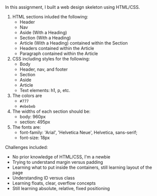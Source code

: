 In this assignment, I built a web design skeleton using HTML/CSS.

1. HTML sections inluded the following:
   * Header
   * Nav
   * Aside (With a Heading)
   * Section (With a Heading)
   * Article (With a Heading) contained within the Section
   * Headers contained within the Article
   * Paragraph contained within the Article 
2. CSS including styles for the following:
   * Body
   * Header, nav, and footer
   * Section
   * Aside
   * Article
   * Text elements: h1, p, etc.
3. The colors are
   * `#777`
   * `#ebebeb`
4. The widths of each section should be:
   * body: 960px
   * section: 495px
5. The fonts are:
   * font-family: 'Arial', 'Helvetica Neue', Helvetica, sans-serif;
   * font-size: 18px

Challenges included:
   * No prior knowledge of HTML/CSS, I'm a newbie
   * Trying to understand margin versus padding
   * Learning what to put inside the containers, still learning layout of the page
   * Understanding ID versus class
   * Learning floats, clear, overflow concepts
   * Still learning absolute, relative, fixed positioning
